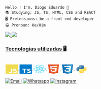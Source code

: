     Hello ! I'm, Diogo Eduardo 👋
    📚 Studying: JS, TS, HTML, CSS and REACT
    🖥️ Pretensions: be a front end developer
    😀 Pronoun: He/Him
    
<div>
    <a href="https://github.com/p4peldebala">
    <img  style = "padding: 10 10px" height ="180em" src = "https://github-readme-stats.vercel.app/api?username=p4peldebala&show_icons=true&theme=dracula">
    <img height ="180em" src = "https://github-readme-stats.vercel.app/api/top-langs/?username=p4peldebala&layout=compact&theme=dracula">
    
</div>

### Tecnologias utilizadas 🖥️

<div style="display: inline_block"><br>
  <img align="center" alt="icon-Js" height="30" width="40" src="https://raw.githubusercontent.com/devicons/devicon/master/icons/javascript/javascript-plain.svg">
  <img align="center" alt="icon-Ts" height="30" width="40" src="https://raw.githubusercontent.com/devicons/devicon/master/icons/typescript/typescript-plain.svg">
  <img align="center" alt="icon-React" height="30" width="40" src="https://raw.githubusercontent.com/devicons/devicon/master/icons/react/react-original.svg">
  <img align="center" alt="icon-HTML" height="30" width="40" src="https://raw.githubusercontent.com/devicons/devicon/master/icons/html5/html5-original.svg">
  <img align="center" alt="icon-CSS" height="30" width="40" src="https://raw.githubusercontent.com/devicons/devicon/master/icons/css3/css3-original.svg">
  <img align="center" alt="icon-Python" height="30" width="40" src="https://raw.githubusercontent.com/devicons/devicon/master/icons/python/python-original.svg">

</div>

[![Email](https://img.shields.io/badge/Gmail-D14836?style=for-the-badge&logo=gmail&logoColor=white)](href=mailto:dev.juniordiogo@gmail.com)
[![Whatsapp](https://img.shields.io/badge/WhatsApp-25D366?style=for-the-badge&logo=whatsapp&logoColor=white)]("https://wa.me/5561982398967")
[![Instagram](https://img.shields.io/badge/Instagram-E4405F?style=for-the-badge&logo=instagram&logoColor=white)]("https://www.instagram.com/p4peldebala/")

